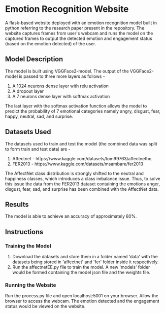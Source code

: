 # Emotion Recognition Website

A flask-based website deployed with an emotion recognition model built in python referring to the research paper present in the repository. The website captures frames
from user's webcam and runs the model on the captured frames to output the detected emotion and engagement status (based on the emotion detected) of the user.

## Model Description
<p>The model is built using VGGFace2-model. The output of the VGGFace2-model is passed to three more layers as follows -
<ol>
<li> A 1024 neurons dense layer with relu activation 
<li> A dropout layer
<li> A 7 neurons dense layer with softmax activation
</ol>
The last layer with the softmax activation function allows the model to predict the probability of 7 emotional 
categories namely angry, disgust, fear, happy, neutral, sad, and surprise.</p>

## Datasets Used
<p>The datasets used to train and test the model (the combined data was split to form train and test data) are -
<ol>
<li> Affectnet - https://www.kaggle.com/datasets/tom99763/affectnethq
<li> FER2013 - https://www.kaggle.com/datasets/msambare/fer2013 
</ol>
The AffectNet class distribution is strongly shifted to the neutral and happiness classes, which introduces a class imbalance issue. Thus, to solve this issue 
the data from the FER2013 dataset containing the emotions anger, disgust, fear, sad, and surprise has been combined with the AffectNet data.</p>

## Results
<p>The model is able to achieve an accuracy of approximately 80%.</p>

## Instructions
### Training the Model
<p>
<ol>
<li> Download the datasets and store them in a folder named 'data' with the datasets being stored in 'affectnet' and 'fer' folder inside it respectively. 
<li> Run the affectnetEE.py file to train the model. A new 'models' folder would be formed containing the model json file and the weights file.
</ol></p> 
<h3> Running the Website </h3>
<p>Run the process.py file and open localhost:5001 on your browser. Allow the browser to access the webcam. The emotion detected and the engagement status would be viewed on the website.</p>

